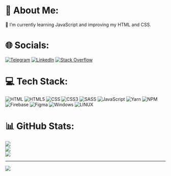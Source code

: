 # 💫 About Me:
🌱 I’m currently learning JavaScript and improving my HTML and CSS.


# 🌐 Socials:
[![Telegram](https://img.shields.io/badge/Telegram-2CA5E0?&logo=telegram&logoColor=white)](https://t.me/kabandis97)
[![LinkedIn](https://img.shields.io/badge/LinkedIn-%230077B5.svg?logo=linkedin&logoColor=white)](https://linkedin.com/in/taras-lysenko-134665197/) 
[![Stack Overflow](https://aleen42.github.io/badges/src/stackoverflow.svg)](https://stackoverflow.com/users/21439999) 

# 💻 Tech Stack:
![HTML](https://img.shields.io/badge/HTML-239120?style=for-the-badge&logo=html5&logoColor=white)
![HTML5](https://img.shields.io/badge/HTML5-E34F26?style=for-the-badge&logo=html5&logoColor=white&color=e0542d)
![CSS](https://img.shields.io/badge/CSS-239120?&style=for-the-badge&logo=css3&logoColor=white)
![CSS3](https://img.shields.io/badge/CSS3-1572B6?style=for-the-badge&logo=css3&logoColor=white)
![SASS](https://img.shields.io/badge/SASS-hotpink.svg?style=for-the-badge&logo=SASS&logoColor=white&color=e35fa1)
![JavaScript](https://img.shields.io/badge/JavaScript-323330?style=for-the-badge&logo=javascript&logoColor=F7DF1E&color=3e403c)
![Yarn](https://img.shields.io/badge/yarn-%232C8EBB.svg?style=for-the-badge&logo=yarn&logoColor=white)
![NPM](https://img.shields.io/badge/NPM-%23000000.svg?style=for-the-badge&logo=npm&logoColor=white&color=CC0000)
![Firebase](https://img.shields.io/badge/firebase-%23039BE5.svg?style=for-the-badge&logo=firebase)
![Figma](https://img.shields.io/badge/figma-%23F24E1E.svg?style=for-the-badge&logo=figma&logoColor=white)
![Windows](https://img.shields.io/badge/Windows-0078D6?style=for-the-badge&logo=windows&logoColor=white)
![LINUX](https://img.shields.io/badge/Ubuntu-E95420?style=for-the-badge&logo=ubuntu&logoColor=white)
# 📊 GitHub Stats:
![](https://github-readme-stats.vercel.app/api?username=Kabandis&theme=onedark&hide_border=false&include_all_commits=true&count_private=true)<br/>
![](https://github-readme-streak-stats.herokuapp.com/?user=Kabandis&theme=onedark&hide_border=true)<br/>
![](https://github-readme-stats.vercel.app/api/top-langs/?username=Kabandis&theme=onedark&hide_border=true&include_all_commits=true&count_private=true&layout=compact)

---
[![](https://visitcount.itsvg.in/api?id=Kabandis&icon=5&color=6)](https://visitcount.itsvg.in)

<!-- Proudly created with GPRM ( https://gprm.itsvg.in ) -->
